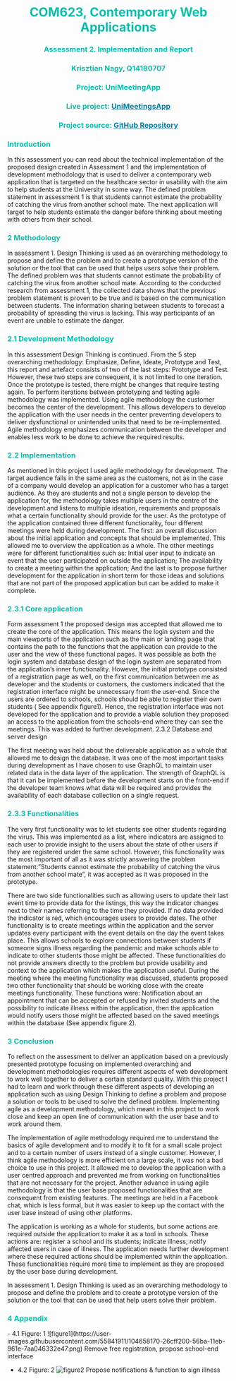 <h1 style="color:#0abead; text-align: center;"> COM623, Contemporary Web Applications</h1>
<h3 style="color:#0abead; text-align: center;">Assessment 2. Implementation and Report </h3>
<h3 style="color:#0abead; text-align: center;">Krisztian Nagy, Q14180707</h3>
<h3 style="color:#0abead; text-align: center;">Project: UniMeetingApp</h3>

<h3 style="color:#0abead; text-align: center;">Live project: <a href="https://unimeetingsapp.herokuapp.com/" style="color:#0880A1; font-weight: bold" rel="noopener noreferrer" target="_blank">UniMeetingsApp</a></h3>

<h3 style="color:#0abead; text-align: center;">Project source: <a href="https://github.com/Chrys-code/com623
" style="color:#0880A1; font-weight: bold" rel="noopener noreferrer" target="_blank">GitHub Repository</a></h3>

<h3 style="color:#0abead; text-align: left;">Introduction</h3>

In this assessment you can read about the technical implementation of the proposed design created in Assessment 1 and the implementation of development methodology that is used to deliver a contemporary web application that is targeted on the healthcare sector in usability with the aim to help students at the University in some way. The defined problem statement in assessment 1 is that students cannot estimate the probability of catching the virus from another school mate. The next application will target to help students estimate the danger before thinking about meeting with others from their school.

<h3 style="color:#0abead; text-align: left;">2 Methodology</h3>

In assessment 1. Design Thinking is used as an overarching methodology to propose and define the problem and to create a prototype version of the solution or the tool that can be used that helps users solve their problem. The defined problem was that students cannot estimate the probability of catching the virus from another school mate. According to the conducted research from assessment 1, the collected data shows that the previous problem statement is proven to be true and is based on the communication between students. The information sharing between students to forecast a probability of spreading the virus is lacking. This way participants of an event are unable to estimate the danger.

<h3 style="color:#0abead; text-align: left;">2.1 Development Methodology</h3>

In this assessment Design Thinking is continued. From the 5 step overarching methodology: Emphasize, Define, Ideate, Prototype and Test, this report and artefact consists of two of the last steps: Prototype and Test. However, these two steps are consequent, it is not limited to one iteration. Once the prototype is tested, there might be changes that require testing again. To perform iterations between prototyping and testing agile methodology was implemented. Using agile methodology the customer becomes the center of the development. This allows developers to develop the application with the user needs in the center preventing developers to deliver dysfunctional or unintended units that need to be re-implemented. Agile methodology emphasizes communication between the developer and enables less work to be done to achieve the required results.

<h3 style="color:#0abead; text-align: left;">2.2 Implementation</h3>

As mentioned in this project I used agile methodology for development. The target audience falls in the same area as the customers, not as in the case of a company would develop an application for a customer who has a target audience. As they are students and not a single person to develop the application for, the methodology takes multiple users in the centre of the development and listens to multiple ideation, requirements and proposals what a certain functionality should provide for the user. As the prototype of the application contained three different functionality, four different meetings were held during development. The first: an overall discussion about the initial application and concepts that should be implemented. This allowed me to overview the application as a whole. The other meetings were for different functionalities such as: Initial user input to indicate an event that the user participated on outside the application; The availability to create a meeting within the application; And the last is to propose further development for the application in short term for those ideas and solutions that are not part of the proposed application but can be added to make it complete.

<h3 style="color:#0abead; text-align: left;">2.3.1 Core application</h3>

Form assessment 1 the proposed design was accepted that allowed me to create the core of the application. This means the login system and the main viewports of the application such as the main or landing page that contains the path to the functions that the application can provide to the user and the view of these functional pages. It was possible as both the login system and database design of the login system are separated from the application’s inner functionality. However, the initial prototype consisted of a registration page as well, on the first communication between me as developer and the students or customers, the customers indicated that the registration interface might be unnecessary from the user-end. Since the users are ordered to schools, schools should be able to register their own students ( See appendix figure1). Hence, the registration interface was not developed for the application and to provide a viable solution they proposed an access to the application from the schools-end where they can see the meetings. This was added to further development.
2.3.2 Database and server design

The first meeting was held about the deliverable application as a whole that allowed me to design the database. It was one of the most important tasks during development as I have chosen to use GraphQL to maintain user related data in the data layer of the application. The strength of GraphQL is that it can be implemented before the development starts on the front-end if the developer team knows what data will be required and provides the availability of each database collection on a single request.

<h3 style="color:#0abead; text-align: left;">2.3.3 Functionalities</h3>

The very first functionality was to let students see other students regarding the virus. This was implemented as a list, where indicators are assigned to each user to provide insight to the users about the state of other users if they are registered under the same school. However, this functionality was the most important of all as it was strictly answering the problem statement:”Students cannot estimate the probability of catching the virus from another school mate”, it was accepted as it was proposed in the prototype.

There are two side functionalities such as allowing users to update their last event time to provide data for the listings, this way the indicator changes next to their names referring to the time they provided. If no data provided the indicator is red, which encourages users to provide dates. The other functionality is to create meetings within the application and the server updates every participant with the event details on the day the event takes place. This allows schools to explore connections between students if someone signs illness regarding the pandemic and make schools able to indicate to other students those might be affected. These functionalities do not provide answers directly to the problem but provide usability and context to the application which makes the application useful. During the meeting where the meeting functionality was discussed, students proposed two other functionality that should be working close with the create meetings functionality. These functions were: Notification about an appointment that can be accepted or refused by invited students and the possibility to indicate illness within the application, then the application would notify users those might be affected based on the saved meetings within the database (See appendix figure 2).

<h3 style="color:#0abead; text-align: left;">3 Conclusion</h3>

To reflect on the assessment to deliver an application based on a previously presented prototype focusing on implemented overarching and development methodologies requires different aspects of web development to work well together to deliver a certain standard quality. With this project I had to learn and work through these different aspects of developing an application such as using Design Thinking to define a problem and propose a solution or tools to be used to solve the defined problem. Implementing agile as a development methodology, which meant in this project to work close and keep an open line of communication with the user base and to work around them.

The implementation of agile methodology required me to understand the basics of agile development and to modify it to fit for a small scale project and to a certain number of users instead of a single customer. However, I think agile methodology is more efficient on a large scale, it was not a bad choice to use in this project. It allowed me to develop the application with a user centred approach and prevented me from working on functionalities that are not necessary for the project. Another advance in using agile methodology is that the user base proposed functionalities that are consequent from existing features. The meetings are held in a Facebook chat, which is less formal, but it was easier to keep up the contact with the user base instead of using other platforms.

The application is working as a whole for students, but some actions are required outside the application to make it as a tool in schools. These actions are: register a school and its students; indicate illness; notify affected users in case of illness. The application needs further development where these required actions should be implemented within the application. These functionalities require more time to implement as they are proposed by the user base during development.

In assessment 1. Design Thinking is used as an overarching methodology to propose and define the problem and to create a prototype version of the solution or the tool that can be used that help users solve their problem.

<h3 style="color:#0abead; text-align: left;">4 Appendix</h3>
 - 4.1 Figure: 1
![figure1](https://user-images.githubusercontent.com/55841911/104658170-26cff200-56ba-11eb-961e-7aa046332e47.png)
Remove free registration, propose school-end interface

 - 4.2 Figure: 2
 ![figure2](https://user-images.githubusercontent.com/55841911/104658298-6565ac80-56ba-11eb-9229-fa9495beefd4.png)
 Propose notifications & function to sign illness


